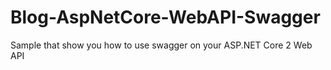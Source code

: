 # Blog-AspNetCore-WebAPI-Swagger
Sample that show you how to use swagger on your ASP.NET Core 2 Web API
